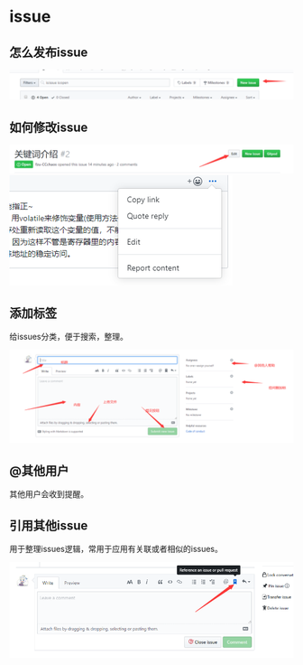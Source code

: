 # issue

## 怎么发布issue

![issues1.png](./res/issues1.png)

## 如何修改issue

![issues1.png](./res/issues4.png)
![issues1.png](./res/issues3.png)

## 添加标签

给issues分类，便于搜索，整理。

![issues1.png](./res/issues2.png)


## @其他用户

其他用户会收到提醒。

## 引用其他issue

用于整理issues逻辑，常用于应用有关联或者相似的issues。

![issues1.png](./res/issues5.png)
